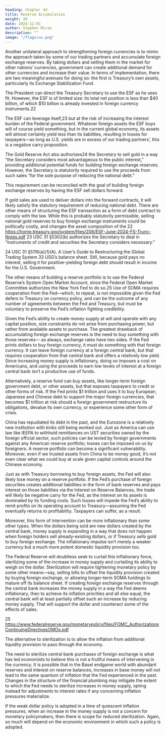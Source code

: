 ```yaml
---
heading: Chapter 4d
title: Reserve Accumulation
weight: 26
date: 2024-11-01
author: Stephen Miran
description: ""
image: "/flags/us.png"
---
```



Another unilateral approach to strengthening foreign currencies is to mimic the approach taken by some of our
trading partners and accumulate foreign exchange reserves. By taking dollars and selling them in the market for
other nations’ currencies, government can create additional demand for other currencies and increase their value.
In terms of implementation, there are two meaningful avenues for doing so: the first is Treasury’s own assets,
particularly its Exchange Stabilization Fund. 

The President can direct the Treasury Secretary to use the ESF as
he sees fit. However, the ESF is of limited size: its total net position is less than $40 billion, of which $10 billion is already invested in foreign currency instruments.22

The ESF can leverage itself,23 but at the risk of increasing the interest burden of the Federal government. Whatever
foreign assets the ESF buys will of course yield something, but in the current global economy, its assets will almost
certainly yield less than its liabilities, resulting in losses for taxpayers—as long as U.S. yields are in excess of our
trading partners’, this is a negative carry proposition.

The Gold Reserve Act also authorizes24 the Secretary to sell gold in a way “the Secretary considers most advantageous to the public interest,” providing additional potential funds for building foreign exchange reserves. However,
the Secretary is statutorily required to use the proceeds from such sales “for the sole purpose of reducing the
national debt.” 

This requirement can be reconciled with the goal of building foreign exchange reserves by having
the ESF sell dollars forward.

If gold sales are used to deliver dollars into the forward contracts, it will likely satisfy the statutory requirement of reducing national debt. There are other means of structuring the ESF transaction as
a form of debt contract to comply with the law. While this is probably statutorily permissible, selling national gold
reserves to buy foreign exchange instruments could be politically costly, and changes the asset composition of the
22 https://home.treasury.gov/system/files/206/ESF-June-2024-FS-Trunc-Notes.pdf
23 USC 31 §5302(b) authorizes the Secretary to deal in “instruments of credit and securities the Secretary considers necessary.”

24 USC 31 §5116(a)(1)(A).
A User’s Guide to Restructuring the Global Trading System
33
USG’s balance sheet. Still, because gold pays no interest, selling it for positive-yielding foreign debt should result in
income for the U.S. Government.

The other means of building a reserve portfolio is to use the Federal Reserve’s System Open Market Account, since
the Federal Open Market Committee authorizes the New York Fed to do so.25 Use of SOMA requires cooperation
from the Fed—which, to repeat, is not impossible given the Fed defers to Treasury on currency policy, and can be
the outcome of any number of agreements between the Fed and Treasury, but must be voluntary to preserve the
Fed’s inflation fighting credibility.

Given the Fed’s ability to create money supply at will and operate with any capital position, size constraints do not
arise from purchasing power, but rather from available assets to purchase.
The greatest drawback of accumulating foreign exchange reserves is the need to buy something with those reserves—
as always, exchange rates have two sides. If the Fed prints dollars to buy foreign currency, it must do something
with that foreign currency. It can leave foreign currency at a foreign central bank, but that requires cooperation
from that central bank and offers a relatively low yield. Since increasing money supply is inflationary, doing so imposes a cost on Americans, and using the proceeds to earn low levels of interest at a foreign central bank isn’t a productive use of funds. 

Alternatively, a reserve fund can buy assets, like longer-term foreign government debt, or other assets,
but that exposes taxpayers to credit or other forms of risk.
If the Fed prints $1 trillion and uses it to buy European, Japanese and Chinese debt to support the major foreign
currencies, that becomes $1 trillion at risk should a foreign government restructure its obligations, devalue its own
currency, or experience some other form of crisis.

China has repudiated its debt in the past, and the Eurozone is
a relatively new institution with kinks still being worked out. Just as America can use law like IEEPA to withhold
remittances on UST securities owned by the foreign official sector, such policies can be levied by foreign governments against any American reserve portfolio; losses can be imposed on us by foreigners. A reserve portfolio can
become a significant vulnerability. Moreover, even if we trusted assets from China to be money good, it’s not even
clear what we could buy at scale given capital controls around the Chinese economy.

Just as with Treasury borrowing to buy foreign assets, the Fed will also likely lose money on a reserve portfolio. If
the Fed’s purchase of foreign securities creates additional liabilities in the form of bank reserves and pays interest on those liabilities via the Interest on Reserve Balances, the trade will likely be negative carry for the Fed, as the interest on its assets is dominated by its funding costs. Such losses will impede the Fed’s ability to remit profits on its operating account to Treasury—assuming the Fed eventually returns to profitability. Taxpayers can suffer, as a result. 

Moreover, this form of intervention can be more inflationary than some other types. When the dollars being sold
are new dollars created by the central bank, money supply is expanding in a way that does not happen when foreign
holders sell already-existing dollars, or if Treasury sells gold to buy foreign exchange. The inflationary impulse isn’t
merely a weaker currency but a much more potent domestic liquidity provision too.

The Federal Reserve will doubtless seek to curtail this inflationary force, sterilizing some of the increase in money
supply and curtailing its ability to weigh on the dollar. Sterilization will require tightening monetary policy by some
other means—say, selling bills to offset the liquidity provision created by buying foreign exchange, or allowing
longer-term SOMA holdings to mature off its balance sheet. If creating foreign exchange reserves through the
central bank increases the money supply in a way the Fed deems inflationary, then to achieve its inflation priorities
and all else equal, the central bank will at least partially offset such an increase by reducing money supply. That
will support the dollar and counteract some of the effects of sales.

25 https://www.federalreserve.gov/monetarypolicy/files/FOMC_AuthorizationsContinuingDirectivesOMOs.pdf 


The alternative to sterilization is to allow the inflation from additional liquidity provision to pass through the economy.

The need to sterilize central bank purchases of foreign exchange is what has led economists to believe this is not a
fruitful means of intervening in the currency. It is possible that in the Basel endgame world with abundant reserves
and interest on reserve balances, increases in base money will not lead to the same quantum of inflation that the
Fed experienced in the past. Changes in the structure of the financial plumbing may mitigate the extent to which the
Fed needs to sterilize increases in money supply, opting instead for adjustments to interest rates if any concerning
inflation pressures materialize.

If the weak dollar policy is adopted in a time of quiescent inflation pressures, when an increase in the money supply
is not a concern for monetary policymakers, then there is scope for reduced sterilization. Again, so much will depend
on the economic environment in which such a policy is adopted.
